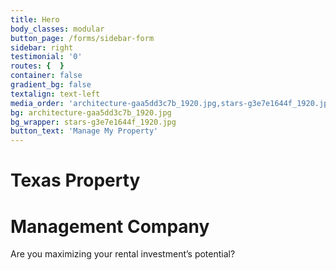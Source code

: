 ```yaml
---
title: Hero
body_classes: modular
button_page: /forms/sidebar-form
sidebar: right
testimonial: '0'
routes: {  }
container: false
gradient_bg: false
textalign: text-left
media_order: 'architecture-gaa5dd3c7b_1920.jpg,stars-g3e7e1644f_1920.jpg'
bg: architecture-gaa5dd3c7b_1920.jpg
bg_wrapper: stars-g3e7e1644f_1920.jpg
button_text: 'Manage My Property'
---
```


# Texas Property 
# Management Company
<span class="text-base"> Are you maximizing your rental investment’s potential?</span>
 